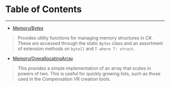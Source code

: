 # Table of Contents
---
- [Memory/Bytes](Bytes.md)
> Provides utility functions for managing memory structures in C#.
> These are accessed through the static `Bytes` class and an assortment
> of extension methods on `byte[]` and `T where T: struct`.
- [Memory/OverallocatingArray](OverallocatingArray.md)
> This provides a simple implementation of an array that scales in powers
> of two. This is useful for quickly growing lists, such as those used in
> the Compensation VR creation tools.